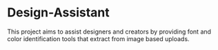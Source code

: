 # Design-Assistant
This project aims to assist designers and creators by providing font and color identification tools that extract from image based uploads. 
